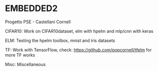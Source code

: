 # EMBEDDED2
Progetto PSE - Castellani Cornell

CIFAR10: Work on CIFAR10dataset, elm with hpelm and mlp/cnn with keras

ELM: Testing the hpelm toolbox, mnist and iris datasets

TF: Work with TensorFlow, check: https://github.com/popcornell/tfelm for more TF works

Misc: Miscellaneous  
